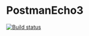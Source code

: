 # PostmanEcho3
[![Build status](https://ci.appveyor.com/api/projects/status/4t1mn7bbu3m5uym7?svg=true)](https://ci.appveyor.com/project/Berger097/postmanecho3)
